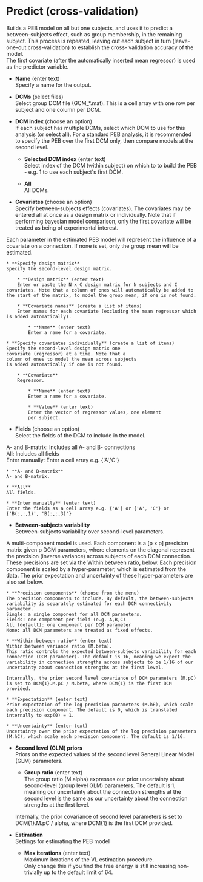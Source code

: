 # Predict (cross-validation)  
Builds a PEB model on all but one subjects, and uses it to predict a between-subjects effect, such as group membership, in the remaining subject. This process is repeated, leaving out each subject in turn (leave-one-out cross-validation) to establish the cross- validation accuracy of the model.  
The first covariate (after the automatically inserted mean regressor) is used as the predictor variable.  

* **Name** (enter text)  
Specify a name for the output.  

* **DCMs** (select files)  
Select group DCM file (GCM_*.mat). This is a cell array with one row per subject and one column per DCM.  

* **DCM index** (choose an option)  
If each subject has multiple DCMs, select which DCM to use for this analysis (or select all). For a standard PEB analysis, it is recommended to specify the PEB over the first DCM only, then compare models at the second level.  

    * **Selected DCM index** (enter text)  
    Select index of the DCM (within subject) on which to to build the PEB - e.g. 1 to use each subject's first DCM.  

    * **All**   
    All DCMs.  

* **Covariates** (choose an option)  
Specify between-subjects effects (covariates). The covariates may be entered all at once as a design matrix or individually. Note that if performing bayesian model comparison, only the first covariate will be treated as being of experimental interest.  
  
Each parameter in the estimated PEB model will represent the influence of a covariate on a connection. If none is set, only the group mean will be estimated.  

    * **Specify design matrix**   
    Specify the second-level design matrix.  

        * **Design matrix** (enter text)  
        Enter or paste the N x C design matrix for N subjects and C covariates. Note that a column of ones will automatically be added to the start of the matrix, to model the group mean, if one is not found.  

        * **Covariate names** (create a list of items)  
        Enter names for each covariate (excluding the mean regressor which is added automatically).  

            * **Name** (enter text)  
            Enter a name for a covariate.  

    * **Specify covariates individually** (create a list of items)  
    Specify the second-level design matrix one   
    covariate (regressor) at a time. Note that a   
    column of ones to model the mean across subjects   
    is added automatically if one is not found.  

        * **Covariate**   
        Regressor.  

            * **Name** (enter text)  
            Enter a name for a covariate.  

            * **Value** (enter text)  
            Enter the vector of regressor values, one element   
            per subject.  

* **Fields** (choose an option)  
Select the fields of the DCM to include in the model.  
  
A- and B-matrix: Includes all A- and B- connections  
All: Includes all fields  
Enter manually: Enter a cell array e.g. {'A','C'}  

    * **A- and B-matrix**   
    A- and B-matrix.  

    * **All**   
    All fields.  

    * **Enter manually** (enter text)  
    Enter the fields as a cell array e.g. {'A'} or {'A', 'C'} or {'B(:,:,1)', 'B(:,:,3)'}  

* **Between-subjects variability**   
Between-subjects variability over second-level parameters.  
  
A multi-component model is used. Each component is a [p x p] precision matrix given p DCM parameters, where elements on the diagonal represent the precision (inverse variance) across subjects of each DCM connection. These precisions are set via the Within:between ratio, below. Each precision component is scaled by a hyper-parameter, which is estimated from the data. The prior expectation and uncertainty of these hyper-parameters are also set below.  

    * **Precision components** (choose from the menu)  
    The precision components to include. By default, the between-subjects variability is separately estimated for each DCM connectivity parameter.  
    Single: a single component for all DCM parameters.   
    Fields: one component per field (e.g. A,B,C)  
    All (default): one component per DCM parameter  
    None: all DCM parameters are treated as fixed effects.  

    * **Within:between ratio** (enter text)  
    Within:between variance ratio (M.beta).   
    This ratio controls the expected between-subjects variability for each connection (DCM parameter). The default is 16, meaning we expect the variability in connection strengths across subjects to be 1/16 of our uncertainty about connection strengths at the first level.  
      
    Internally, the prior second level covariance of DCM parameters (M.pC) is set to DCM{1}.M.pC / M.beta, where DCM{1} is the first DCM provided.  

    * **Expectation** (enter text)  
    Prior expectation of the log precision parameters (M.hE), which scale each precision component. The default is 0, which is translated internally to exp(0) = 1.  

    * **Uncertainty** (enter text)  
    Uncertainty over the prior expectation of the log precision parameters (M.hC), which scale each precision component. The default is 1/16.  

* **Second level (GLM) priors**   
Priors on the expected values of the second level General Linear Model (GLM) parameters.  

    * **Group ratio** (enter text)  
    The group ratio (M.alpha) expresses our prior uncertainty about second-level (group level GLM) parameters. The default is 1, meaning our uncertainty about the connection strengths at the second level is the same as our uncertainty about the connection strengths at the first level.   
      
    Internally, the prior covariance of second level parameters is set to DCM{1}.M.pC / alpha, where DCM{1} is the first DCM provided.  

* **Estimation**   
Settings for estimating the PEB model  

    * **Max iterations** (enter text)  
    Maximum iterations of the VL estimation procedure.  
    Only change this if you find the free energy is still increasing non-trivially up to the default limit of 64.  
